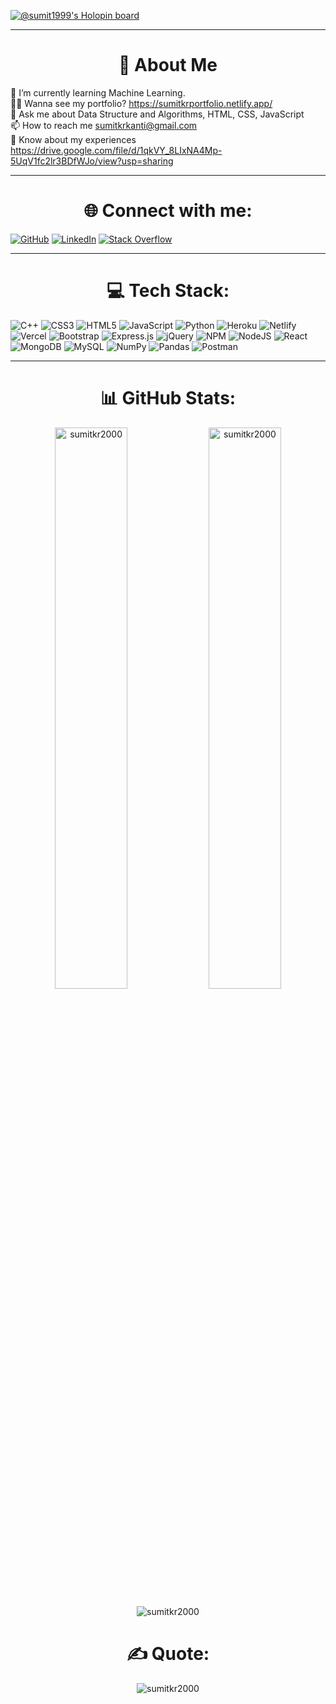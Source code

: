 [![@sumit1999's Holopin board](https://holopin.io/api/user/board?user=sumit1999)](https://holopin.io/@sumit1999)

<hr>

<h1 align="center"> 💫 About Me </h1>

🌱 I’m currently learning Machine Learning.<br>👨‍💻 Wanna see my portfolio? https://sumitkrportfolio.netlify.app/<br>💬 Ask me about Data Structure and Algorithms, HTML, CSS, JavaScript<br>📫 How to reach me sumitkrkanti@gmail.com<br>📄 Know about my experiences https://drive.google.com/file/d/1qkVY_8LIxNA4Mp-5UqV1fc2lr3BDfWJo/view?usp=sharing

<hr>

<h1 align="center">🌐 Connect with me:</h1>

[![GitHub](https://img.shields.io/badge/github-%2324292e.svg?&style=for-the-badge&logo=github&logoColor=white)](https://linkedin.com/in/sumit-kumar-rai-b59290233/) [![LinkedIn](https://img.shields.io/badge/LinkedIn-%230077B5.svg?&style=for-the-badge&logo=linkedin&logoColor=white)](https://linkedin.com/in/sumit-kumar-rai-b59290233/) [![Stack Overflow](https://img.shields.io/badge/-Stackoverflow-FE7A16?&style=for-the-badge&logo=stack-overflow&logoColor=white)](https://stackoverflow.com/users/18363785/sumit-kumar-rai)

<hr>

<h1 align="center"> 💻 Tech Stack: </h1>

![C++](https://img.shields.io/badge/c++-%2300599C.svg?style=for-the-badge&logo=c%2B%2B&logoColor=white) ![CSS3](https://img.shields.io/badge/css3-%231572B6.svg?style=for-the-badge&logo=css3&logoColor=white) ![HTML5](https://img.shields.io/badge/html5-%23E34F26.svg?style=for-the-badge&logo=html5&logoColor=white) ![JavaScript](https://img.shields.io/badge/javascript-%23323330.svg?style=for-the-badge&logo=javascript&logoColor=%23F7DF1E) ![Python](https://img.shields.io/badge/python-3670A0?style=for-the-badge&logo=python&logoColor=ffdd54) ![Heroku](https://img.shields.io/badge/heroku-%23430098.svg?style=for-the-badge&logo=heroku&logoColor=white) ![Netlify](https://img.shields.io/badge/netlify-%23000000.svg?style=for-the-badge&logo=netlify&logoColor=#00C7B7) ![Vercel](https://img.shields.io/badge/vercel-%23000000.svg?style=for-the-badge&logo=vercel&logoColor=white) ![Bootstrap](https://img.shields.io/badge/bootstrap-%23563D7C.svg?style=for-the-badge&logo=bootstrap&logoColor=white) ![Express.js](https://img.shields.io/badge/express.js-%23404d59.svg?style=for-the-badge&logo=express&logoColor=%2361DAFB) ![jQuery](https://img.shields.io/badge/jquery-%230769AD.svg?style=for-the-badge&logo=jquery&logoColor=white) ![NPM](https://img.shields.io/badge/NPM-%23000000.svg?style=for-the-badge&logo=npm&logoColor=white) ![NodeJS](https://img.shields.io/badge/node.js-6DA55F?style=for-the-badge&logo=node.js&logoColor=white) ![React](https://img.shields.io/badge/react-%2320232a.svg?style=for-the-badge&logo=react&logoColor=%2361DAFB) ![MongoDB](https://img.shields.io/badge/MongoDB-%234ea94b.svg?style=for-the-badge&logo=mongodb&logoColor=white) ![MySQL](https://img.shields.io/badge/mysql-%2300f.svg?style=for-the-badge&logo=mysql&logoColor=white) ![NumPy](https://img.shields.io/badge/numpy-%23013243.svg?style=for-the-badge&logo=numpy&logoColor=white) ![Pandas](https://img.shields.io/badge/pandas-%23150458.svg?style=for-the-badge&logo=pandas&logoColor=white) ![Postman](https://img.shields.io/badge/Postman-FF6C37?style=for-the-badge&logo=postman&logoColor=white)

<hr>

<h1 align="center"> 📊 GitHub Stats: </h1>

<p align="center">
<img align="center" width=48% src="https://github-readme-stats.vercel.app/api?username=sumitkr2000&theme=dark&hide_border=false&include_all_commits=false&count_private=false" alt="sumitkr2000" />
<img align="center" width=48% src="https://github-readme-streak-stats.herokuapp.com/?user=sumitkr2000&theme=dark&hide_border=false" alt="sumitkr2000" />
<p>

<p align="center">
<img align="center" src="https://github-readme-stats.vercel.app/api/top-langs/?username=sumitkr2000&theme=dark&hide_border=false&include_all_commits=false&count_private=false&layout=compact" alt="sumitkr2000" />
</p>

<h1 align="center"> ✍ Quote: </h1>
<p align="center">
<img align="center" src="https://quotes-github-readme.vercel.app/api?type=horizontal&theme=radical" alt="sumitkr2000" /> <br>
<p align="center">

